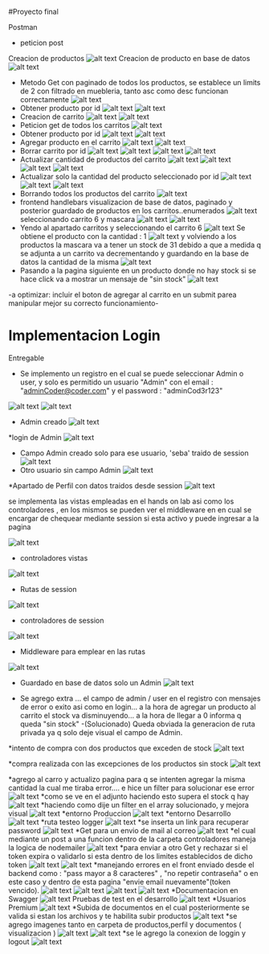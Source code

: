 #Proyecto final

Postman
* peticion post

Creacion de productos 
![alt text](readme/image.png)
Creacion de producto en base de datos
![alt text](readme/image-1.png)

* Metodo Get con paginado de todos los productos, se establece un limits de 2 con filtrado en muebleria, tanto asc como desc funcionan correctamente
![alt text](readme/image-2.png)
* Obtener producto por id 
![alt text](readme/image-3.png)
![alt text](readme/image-4.png)
* Creacion de carrito
![alt text](readme/image-5.png)
![alt text](readme/image-6.png)
* Peticion get de todos los carritos 
![alt text](readme/image-7.png)
* Obtener producto por id 
![alt text](readme/image-8.png)
![alt text](readme/image-9.png)
* Agregar producto en el carrito 
![alt text](readme/image-10.png)
![alt text](readme/image-11.png)
* Borrar carrito por id
![alt text](readme/image-12.png)
![alt text](readme/image-13.png)
![alt text](readme/image-14.png)
![alt text](readme/image-15.png)
* Actualizar cantidad de productos del carrito
![alt text](readme/image-16.png)
![alt text](readme/image-17.png)
![alt text](readme/image-18.png)
![alt text](readme/image-19.png)
* Actualizar solo la cantidad del producto seleccionado por id
![alt text](readme/image-20.png)
![alt text](readme/image-21.png)
![alt text](readme/image-22.png)
* Borrando todos los productos del carrito
![alt text](readme/image-23.png)
* frontend handlebars visualizacion de base de datos, paginado y posterior guardado de productos en los carritos..enumerados
![alt text](readme/image-24.png)
seleccionando carrito 6 y mascara
![alt text](readme/image-28.png)
![alt text](readme/image-29.png)
* Yendo al apartado carritos y seleccionando el carrito 6
![alt text](readme/image-30.png)
Se obtiene el producto con la cantidad : 1
![alt text](readme/image-31.png)
y volviendo a los productos la mascara va a tener un stock de 31 debido a que a medida q se adjunta a un carrito va decrementando y guardando en la base de datos la cantidad de la misma
![alt text](readme/image-33.png)
* Pasando a la pagina siguiente en un producto donde no hay stock si se hace click va a mostrar un mensaje de "sin stock" 
![alt text](readme/image-34.png)


-a optimizar: incluir el boton de agregar al carrito en un submit parea manipular mejor su correcto funcionamiento-

# Implementacion Login
Entregable 

* Se implemento un registro en el cual se puede seleccionar Admin o user, y solo es permitido un usuario "Admin" con el email : "adminCoder@coder.com" y el password : "adminCod3r123"

![alt text](readme/image-35.png)
![alt text](readme/image-41.png)
* Admin creado 
![alt text](readme/image-42.png)

*login de Admin
![alt text](readme/image-43.png)
* Campo Admin creado solo para ese usuario, 'seba' traido de session
![alt text](readme/image-44.png)
* Otro usuario sin campo Admin
![alt text](readme/image-45.png)

*Apartado de Perfil con datos traidos desde session
![alt text](readme/image-47.png)





se implementa las vistas empleadas en el hands on lab asi como los controladores  , en los mismos se pueden ver el middleware en en cual se encargar de chequear mediante session si esta activo y puede ingresar a la pagina 

![alt text](readme/image-36.png)

* controladores vistas

![alt text](readme/image-37.png)

* Rutas de session 

![alt text](readme/image-38.png)

* controladores de session 

![alt text](readme/image-39.png)

* Middleware para emplear en las rutas

![alt text](readme/image-40.png)

* Guardado en base de datos solo un Admin 
![alt text](readme/image-46.png)


* Se agrego extra ... el campo de admin / user en el registro con mensajes de error o exito asi como en login... a la hora de agregar un producto al carrito el stock va disminuyendo... a la hora de llegar a 0 informa q queda "sin stock" -(Solucionado)
Queda obviada la generacion de ruta privada ya q solo deje visual el campo de Admin.

*intento de compra con dos productos que exceden de stock
![alt text](readme/image-48.png)


*compra realizada con las excepciones de los productos sin stock
![alt text](readme/image-49.png)

*agrego al carro y actualizo pagina para q se intenten agregar la misma cantidad la cual me tiraba error.... e hice un filter para solucionar ese error 
![alt text](readme/image-50.png)
*como se ve en el adjunto haciendo esto supera el stock q hay 
![alt text](readme/image-51.png)
*haciendo como dije un filter en el array solucionado, y mejora visual
![alt text](readme/image-53.png)
*entorno Produccion
![alt text](readme/image-56.png)
*entorno Desarrollo
![alt text](readme/image-57.png)
*ruta testeo logger
![alt text](readme/image-55.png)
*se inserta un link para recuperar password 
![alt text](readme/image-58.png)
*Get para un envio de mail al correo
![alt text](readme/image-59.png)
*el cual mediante un post a una funcion dentro de la carpeta controladores maneja la logica de nodemailer
![alt text](readme/image-60.png)
*para enviar a otro Get y rechazar si el token expira o validarlo si esta dentro de los limites establecidos de dicho token
![alt text](readme/image-61.png)
![alt text](readme/image-62.png)
*manejando errores en el front enviado desde el backend como : "pass mayor a 8 caracteres" , "no repetir contraseña" o en este caso y dentro de esta pagina "envie email nuevamente"(token vencido).
![alt text](readme/image-67.png)
![alt text](readme/image-64.png)
![alt text](readme/image-65.png)
![alt text](readme/image-66.png)
*Documentacion en Swagger
![alt text](readme/image-68.png)
Pruebas de test en el desarrollo
![alt text](readme/image-69.png)
*Usuarios Premium
![alt text](readme/image-70.png)
*Subida de documentos en el cual posteriormente se valida si estan los archivos y te habilita subir productos
![alt text](readme/image-71.png)
*se agrego imagenes tanto en carpeta de productos,perfil y documentos ( visualizacion )
![alt text](readme/image-72.png)
![alt text](readme/image-73.png)
*se le agrego la conexion de loggin y logout
![alt text](readme/image-74.png)